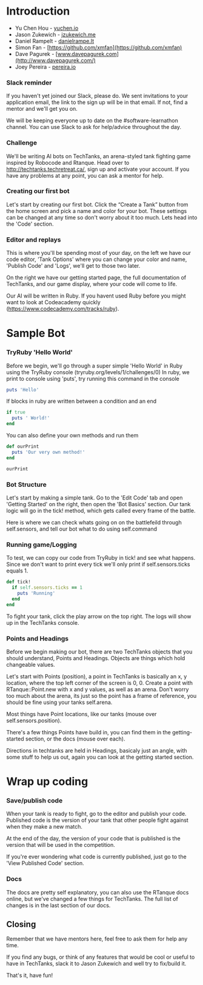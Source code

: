 # Introduction
- Yu Chen Hou - [yuchen.io](http://yuchen.io)
- Jason Zukewich - [jzukewich.me](http://jzukewich.me/)
- Daniel Rampelt - [danielrampe.lt](https://danielrampe.lt/)
- Simon Fan - [https://github.com/xmfan](https://github.com/xmfan) 
- Dave Pagurek - [www.davepagurek.com](http://www.davepagurek.com/)
- Joey Pereira - [pereira.io](http://pereira.io/)

### Slack reminder
If you haven't yet joined our Slack, please do. We sent invitations to your application email, the link to the sign up will be in that email. If not, find a mentor and we'll get you on.

We will be keeping everyone up to date on the #software-learnathon channel. You can use Slack to ask for help/advice throughout the day.

### Challenge
We'll be writing AI bots on TechTanks, an arena-styled tank fighting game inspired by Robocode and Rtanque. Head over to http://techtanks.techretreat.ca/, sign up and activate your account. If you have any problems at any point, you can ask a mentor for help.

### Creating our first bot
Let's start by creating our first bot. Click the “Create a Tank” button from the home screen and pick a name and color for your bot. These settings can be changed at any time so don't worry about it too much. Lets head into the 'Code' section.

### Editor and replays
This is where you'll be spending most of your day, on the left we have our code editor, 'Tank Options' where you can change your color and name, 'Publish Code' and 'Logs', we'll get to those two later.

On the right we have our getting started page, the full documentation of TechTanks, and our game display, where your code will come to life.

Our AI will be written in Ruby. If you havent used Ruby before you might want to look at Codeacademy quickly (https://www.codecademy.com/tracks/ruby).



# Sample Bot
### TryRuby 'Hello World'

Before we begin, we'll go through a super simple 'Hello World' in Ruby using the TryRuby console (tryruby.org/levels/1/challenges/0)
In ruby, we print to console using 'puts', try running this command in the console
```ruby
puts 'Hello'
```

If blocks in ruby are written between a condition and an end
```ruby
if true
  puts ' World!'
end
```

You can also define your own methods and run them
```ruby
def ourPrint
  puts 'Our very own method!'
end

ourPrint
```

### Bot Structure
Let's start by making a simple tank. Go to the 'Edit Code' tab and open 'Getting Started' on the right, then open the 'Bot Basics' section.
Our tank logic will go in the tick! method, which gets called every frame of the battle.

Here is where we can check whats going on on the battlefeild through self.sensors, and tell our bot what to do using self.command

### Running game/Logging
To test, we can copy our code from TryRuby in tick! and see what happens. Since we don't want to print every tick we'll only print if self.sensors.ticks equals 1.

```ruby
def tick!
  if self.sensors.ticks == 1
    puts 'Running'
  end
end
```

To fight your tank, click the play arrow on the top right. The logs will show up in the TechTanks console.

### Points and Headings
Before we begin making our bot, there are two TechTanks objects that you should understand, Points and Headings. Objects are things which hold changeable values. 

Let's start with Points (position), a point in TechTanks is basically an x, y location, where the top left corner of the screen is 0, 0. Create a point with RTanque::Point.new with x and y values, as well as an arena. Don't worry too much about the arena, its just so the point has a frame of reference, you should be fine using your tanks self.arena.

Most things have Point locations, like our tanks (mouse over self.sensors.position). 

There's a few things Points have build in, you can find them in the getting-started section, or the docs (mouse over each).

Directions in techtanks are held in Headings, basicaly just an angle, with some stuff to help us out, again you can look at the getting started section.



# Wrap up coding
### Save/publish code
When your tank is ready to fight, go to the editor and publish your code. Published code is the version of your tank that other people fight against when they make a new match.

At the end of the day, the version of your code that is published is the version that will be used in the competition.

If you're ever wondering what code is currently published, just go to the 'View Published Code' section.

### Docs
The docs are pretty self explanatory, you can also use the RTanque docs online, but we've changed a few things for TechTanks. The full list of changes is in the last section of our docs.

## Closing
Remember that we have mentors here, feel free to ask them for help any time.

If you find any bugs, or think of any features that would be cool or useful to have in TechTanks, slack it to Jason Zukewich and well try to fix/build it.

That's it, have fun!
